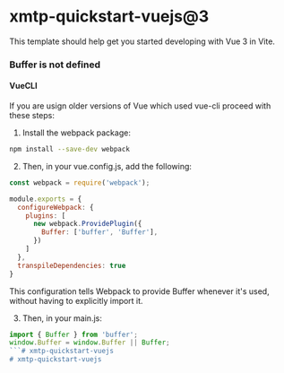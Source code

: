 # xmtp-quickstart-vuejs@3

This template should help get you started developing with Vue 3 in Vite.

### Buffer is not defined
#### VueCLI

If you are usign older versions of Vue which used vue-cli proceed with these steps:

1. Install the webpack package:

```bash
npm install --save-dev webpack
```
2. Then, in your vue.config.js, add the following:

```jsx
const webpack = require('webpack');

module.exports = {
  configureWebpack: {
    plugins: [
      new webpack.ProvidePlugin({
        Buffer: ['buffer', 'Buffer'],
      })
    ]
  },
  transpileDependencies: true
}
```

This configuration tells Webpack to provide Buffer whenever it's used, without having to explicitly import it.

3. Then, in your main.js:

```jsx
import { Buffer } from 'buffer';
window.Buffer = window.Buffer || Buffer;
```# xmtp-quickstart-vuejs
# xmtp-quickstart-vuejs
